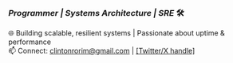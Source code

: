 ### *Programmer | Systems Architecture | SRE* 🛠️

🌐 Building scalable, resilient systems | Passionate about uptime & performance  
📫 Connect: clintonrorim@gmail.com | [[Twitter/X handle]](https://x.com/byte_em)
